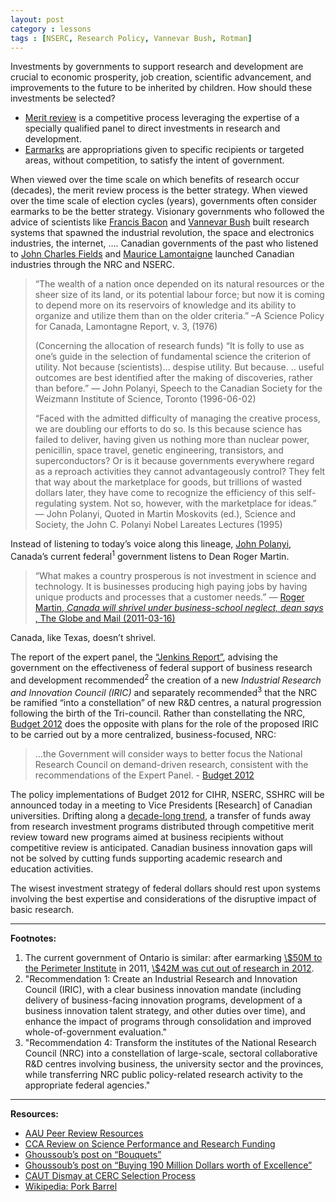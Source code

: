 ```yaml
---
layout: post
category : lessons
tags : [NSERC, Research Policy, Vannevar Bush, Rotman]
---
```


<!-- -->


Investments by governments to support research and development are crucial to economic prosperity, job creation, scientific advancement, and improvements to the future to be inherited by children. How should these investments be selected?

<ul>
	<li><a href="http://en.wikipedia.org/wiki/Peer_review">Merit review</a> is a competitive process leveraging the expertise of a specially qualified panel to direct investments in research and development.</li>
	<li><a href="http://en.wikipedia.org/wiki/Earmark_%28politics%29">Earmarks</a> are appropriations given to specific recipients or targeted areas, without competition, to satisfy the intent of government.</li>
</ul>

When viewed over the time scale on which benefits of research occur (decades), the merit review process is the better strategy. When viewed over the time scale of election cycles (years), governments often consider earmarks to be the better strategy. Visionary governments who followed the advice of scientists like <a href="http://en.wikipedia.org/wiki/Sir_Francis_Bacon">Francis Bacon</a> and <a href="http://en.wikipedia.org/wiki/Vannevar_Bush">Vannevar Bush</a> built research systems that spawned the industrial revolution, the space and electronics industries, the internet, …. Canadian governments of the past who listened to <a href="http://en.wikipedia.org/wiki/John_Charles_Fields">John Charles Fields</a> and <a href="http://www.albertasenator.ca/html/content.php?mainloc=savvy52">Maurice Lamontaigne</a> launched Canadian industries through the NRC and NSERC.
<blockquote>“The wealth of a nation once depended on its natural resources or the sheer size of its land, or its potential labour force; but now it is coming to depend more on its reservoirs of knowledge and its ability to organize and utilize them than on the older criteria.” –A Science Policy for Canada, Lamontagne Report, v. 3, (1976)

(Concerning the allocation of research funds) “It is folly to use as one’s guide in the selection of fundamental science the criterion of utility. Not because (scientists)… despise utility. But because. .. useful outcomes are best identified after the making of discoveries, rather than before.”   —  John Polanyi, Speech to the Canadian Society for the Weizmann Institute of Science, Toronto (1996-06-02)

“Faced with the admitted difficulty of managing the creative process, we are doubling our efforts to do so. Is this because science has failed to deliver, having given us nothing more than nuclear power, penicillin, space travel, genetic engineering, transistors, and superconductors? Or is it because governments everywhere regard as a reproach activities they cannot advantageously control? They felt that way about the marketplace for goods, but trillions of wasted dollars later, they have come to recognize the efficiency of this self-regulating system. Not so, however, with the marketplace for ideas.”   — John Polanyi, Quoted in Martin Moskovits (ed.), Science and Society, the John C. Polanyi Nobel Lareates Lectures (1995)</blockquote>
Instead of listening to today’s voice along this lineage, <a href="http://www.theglobeandmail.com/news/opinions/opinion/why-our-scientific-discoveries-need-to-surprise-us/article2186778/">John Polanyi</a>,  Canada’s current federal<sup>1</sup> government listens to Dean Roger Martin.
<blockquote>“What makes a country prosperous is not investment in science and technology.  It is businesses producing high paying jobs by having unique products and processes that a customer needs.”     —  <a href="http://blog.math.toronto.edu/colliand/2011/03/17/rotman-dean-wants-the-money-targeted-for-science-research-2/">Roger Martin, <em>Canada will shrivel under business-school neglect, dean says</em> , The Globe and Mail (2011-03-16)</a></blockquote>
Canada, like Texas, doesn’t shrivel.

The report of the expert panel, the <a href="http://rd-review.ca/eic/site/033.nsf/vwapj/R-D_InnovationCanada_Final-eng.pdf/$FILE/R-D_InnovationCanada_Final-eng.pdf">“Jenkins Report”</a>, advising the government on the effectiveness of federal support of business research and development recommended<sup>2</sup> the creation of a new <em>Industrial Research and Innovation Council (IRIC)</em> and separately recommended<sup>3</sup> that the NRC be ramified “into a constellation” of new R&amp;D centres, a natural progression following the birth of the Tri-council. Rather than constellating the NRC, <a href="http://www.math.toronto.edu/colliand/images/Budget_2012_MarkedUp.pdf">Budget 2012</a> does the opposite with plans for the role of the proposed IRIC to be carried out by a more centralized, business-focused, NRC:
<blockquote>…the Government will consider ways to better focus the National Research Council on demand-driven research, consistent with the recommendations
of the Expert Panel.  - <a href="http://www.math.toronto.edu/colliand/images/Budget_2012_MarkedUp.pdf">Budget 2012</a></blockquote>
The policy implementations of Budget 2012 for CIHR, NSERC, SSHRC will be announced today in a meeting to Vice Presidents [Research] of Canadian universities. Drifting along a <a href="http://blog.math.toronto.edu/colliand/2012/04/02/misaligned-incentives-in-canadian-science-policy/">decade-long trend</a>, a transfer of funds away from research investment programs distributed through competitive merit review toward new programs aimed at business recipients without competitive review is anticipated. Canadian business innovation gaps will not be solved by cutting funds supporting academic research and education activities.

The wisest investment strategy of federal dollars should rest upon systems involving the best expertise and considerations of the disruptive impact of basic research.
<div class="footnotes">

<hr />

<strong>Footnotes:</strong>
<ol>
	<li>The current government of Ontario is similar: after earmarking <a href="http://www.fin.gov.on.ca/en/budget/ontariobudgets/2011/ch1a.html#c1_secA_buildingSkill">\$50M to the Perimeter Institute</a> in 2011, <a href="http://www.thestar.com/news/canada/article/1112731--mcguinty-defends-cuts-to-university-research-grants">\$42M was cut out of research in 2012</a>.</li>
	<li>"Recommendation 1: Create an Industrial Research and Innovation Council (IRIC), with a clear business innovation mandate (including delivery of business-facing innovation programs, development of a business innovation talent strategy, and other duties over time), and enhance the impact of programs through consolidation and improved whole-of-government evaluation."</li>
	<li>"Recommendation 4: Transform the institutes of the National Research Council (NRC) into a constellation of large-scale, sectoral collaborative R&amp;D centres involving business, the university sector and the provinces, while transferring NRC public policy-related research activity to the appropriate federal agencies."</li>
</ol>


<hr />

<strong>Resources:</strong>
<ul>
	<li><a href="http://www.aau.edu/policy/merit_review.aspx?id=7360">AAU Peer Review Resources</a></li>
	<li><a href="http://www.scienceadvice.ca/en/assessments/in-progress/science-performance.aspx">CCA Review on Science Performance and Research Funding</a></li>
	<li><a href="http://nghoussoub.com/2012/02/15/when-university-presidents-send-few-public-bouquets-to-government/">Ghoussoub’s post on “Bouquets”</a></li>
	<li><a href="http://nghoussoub.com/2011/02/09/buying-190-million-worth-of-excellence/">Ghoussoub’s post on “Buying 190 Million Dollars worth of Excellence”</a></li>
	<li><a href="http://www.cautbulletin.ca/en_article.asp?SectionID=1386&amp;SectionName=News&amp;VolID=336&amp;VolumeName=No%202&amp;VolumeStartDate=2/10/2012&amp;EditionID=36&amp;EditionName=Vol%2059&amp;EditionStartDate=1/19/2012&amp;ArticleID=3409">CAUT Dismay at CERC Selection Process</a></li>
	<li><a href="http://en.wikipedia.org/wiki/Pork_barrel">Wikipedia: Pork Barrel</a></li>
</ul>